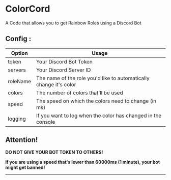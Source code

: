 # ColorCord
A Code that allows you to get Rainbow Roles using a Discord Bot

## Config :

| Option        | Usage         |
| ------------- |---------------|
| token         | Your Discord Bot Token|
| servers       | Your Discord Server ID|
| roleName      | The name of the role you'd like to automatically change it's color|
| colors        | The number of colors that'll be used|
| speed         | The speed on which the colors need to change (in ms)|
| logging       | If you want to log when the color has changed in the console|

## Attention!

**DO NOT GIVE YOUR BOT TOKEN TO OTHERS!**

**If you are using a speed that's lower than 60000ms (1 minute), your bot might get banned!**

---
